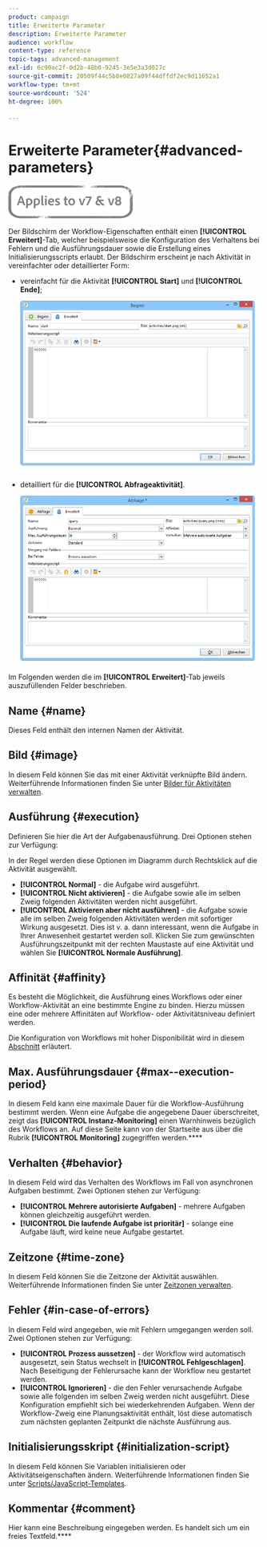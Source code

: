 ```yaml
---
product: campaign
title: Erweiterte Parameter
description: Erweiterte Parameter
audience: workflow
content-type: reference
topic-tags: advanced-management
exl-id: 6c90ac2f-0d2b-48b0-9245-3e5e3a3d027c
source-git-commit: 20509f44c5b8e0827a09f44dffdf2ec9d11652a1
workflow-type: tm+mt
source-wordcount: '524'
ht-degree: 100%

---
```


# Erweiterte Parameter{#advanced-parameters}

![](../../assets/common.svg)

Der Bildschirm der Workflow-Eigenschaften enthält einen **[!UICONTROL Erweitert]**-Tab, welcher beispielsweise die Konfiguration des Verhaltens bei Fehlern und die Ausführungsdauer sowie die Erstellung eines Initialisierungsscripts erlaubt. Der Bildschirm erscheint je nach Aktivität in vereinfachter oder detaillierter Form:

* vereinfacht für die Aktivität **[!UICONTROL Start]** und **[!UICONTROL Ende]**;

   ![](assets/wf-advanced-basic.png)

* detailliert für die **[!UICONTROL Abfrageaktivität]**.

   ![](assets/wf-advanced-full.png)

Im Folgenden werden die im **[!UICONTROL Erweitert]**-Tab jeweils auszufüllenden Felder beschrieben.

## Name {#name}

Dieses Feld enthält den internen Namen der Aktivität.

## Bild {#image}

In diesem Feld können Sie das mit einer Aktivität verknüpfte Bild ändern. Weiterführende Informationen finden Sie unter [Bilder für Aktivitäten verwalten](managing-activity-images.md).

## Ausführung {#execution}

Definieren Sie hier die Art der Aufgabenausführung. Drei Optionen stehen zur Verfügung:

In der Regel werden diese Optionen im Diagramm durch Rechtsklick auf die Aktivität ausgewählt.

* **[!UICONTROL Normal]** - die Aufgabe wird ausgeführt.
* **[!UICONTROL Nicht aktivieren]** - die Aufgabe sowie alle im selben Zweig folgenden Aktivitäten werden nicht ausgeführt.
* **[!UICONTROL Aktivieren aber nicht ausführen]** - die Aufgabe sowie alle im selben Zweig folgenden Aktivitäten werden mit sofortiger Wirkung ausgesetzt. Dies ist v. a. dann interessant, wenn die Aufgabe in Ihrer Anwesenheit gestartet werden soll. Klicken Sie zum gewünschten Ausführungszeitpunkt mit der rechten Maustaste auf eine Aktivität und wählen Sie **[!UICONTROL Normale Ausführung]**.

## Affinität {#affinity}

Es besteht die Möglichkeit, die Ausführung eines Workflows oder einer Workflow-Aktivität an eine bestimmte Engine zu binden. Hierzu müssen eine oder mehrere Affinitäten auf Workflow- oder Aktivitätsniveau definiert werden.

Die Konfiguration von Workflows mit hoher Disponibilität wird in diesem [Abschnitt](../../installation/using/configuring-campaign-server.md#high-availability-workflows-and-affinities) erläutert.


## Max. Ausführungsdauer {#max--execution-period}

In diesem Feld kann eine maximale Dauer für die Workflow-Ausführung bestimmt werden. Wenn eine Aufgabe die angegebene Dauer überschreitet, zeigt das **[!UICONTROL Instanz-Monitoring]** einen Warnhinweis bezüglich des Workflows an. Auf diese Seite kann von der Startseite aus über die Rubrik **[!UICONTROL Monitoring]** zugegriffen werden.****

## Verhalten {#behavior}

In diesem Feld wird das Verhalten des Workflows im Fall von asynchronen Aufgaben bestimmt. Zwei Optionen stehen zur Verfügung:

* **[!UICONTROL Mehrere autorisierte Aufgaben]** - mehrere Aufgaben können gleichzeitig ausgeführt werden.
* **[!UICONTROL Die laufende Aufgabe ist prioritär]** - solange eine Aufgabe läuft, wird keine neue Aufgabe gestartet.

## Zeitzone {#time-zone}

In diesem Feld können Sie die Zeitzone der Aktivität auswählen. Weiterführende Informationen finden Sie unter [Zeitzonen verwalten](managing-time-zones.md).

## Fehler {#in-case-of-errors}

In diesem Feld wird angegeben, wie mit Fehlern umgegangen werden soll. Zwei Optionen stehen zur Verfügung:

* **[!UICONTROL Prozess aussetzen]** - der Workflow wird automatisch ausgesetzt, sein Status wechselt in **[!UICONTROL Fehlgeschlagen]**. Nach Beseitigung der Fehlerursache kann der Workflow neu gestartet werden.
* **[!UICONTROL Ignorieren]** - die den Fehler verursachende Aufgabe sowie alle folgenden im selben Zweig werden nicht ausgeführt. Diese Konfiguration empfiehlt sich bei wiederkehrenden Aufgaben. Wenn der Workflow-Zweig eine Planungsaktivität enthält, löst diese automatisch zum nächsten geplanten Zeitpunkt die nächste Ausführung aus.

## Initialisierungsskript {#initialization-script}

In diesem Feld können Sie Variablen initialisieren oder Aktivitätseigenschaften ändern. Weiterführende Informationen finden Sie unter [Scripts/JavaScript-Templates](javascript-scripts-and-templates.md).

## Kommentar {#comment}

Hier kann eine Beschreibung eingegeben werden. Es handelt sich um ein freies Textfeld.****
